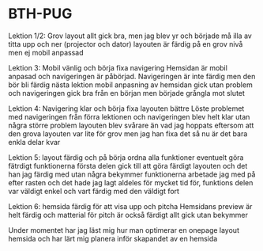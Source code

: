 # BTH-PUG


Lektion 1/2: Grov layout
allt gick bra, men jag blev yr och började må illa av titta upp och ner (projector och dator)
layouten är färdig på en grov nivå men ej mobil anpassad

Lektion 3: Mobil vänlig och börja fixa navigering
Hemsidan är mobil anpasad och navigeringen är påbörjad. Navigeringen är inte färdig men den bör bli färdig nästa lektion
mobil anpasning av hemsidan gick utan problem och navigeringen gick bra från en början men började grångla mot slutet

Lektion 4: Navigering klar och börja fixa layouten bättre
Löste problemet med navigeringen från förra lektionen och navigeringen blev helt klar utan några större problem
layouten blev svårare än vad jag hoppats eftersom att den grova layouten var lite för grov men jag han fixa det
så nu är det bara enkla delar kvar

Lektion 5: layout färdig och på börja ordna alla funktioner eventuelt göra fätrdigt funktionerna
första delen gick till att göra färdigt layouten och det han jag färdig med utan några bekymmer
funktionerna arbetade jag med på efter rasten och det hade jag lagt aldeles för mycket tid för, funktions delen
var väldigt enkel och vart färdig med den väldigt fort

Lektion 6: hemsida färdig för att visa upp och pitcha
Hemsidans preview är helt färdig och matterial för pitch är också färdigt
allt gick utan bekymmer

Under momentet har jag läst mig hur man optimerar en onepage layout hemsida och har lärt mig planera inför skapandet av en hemsida
